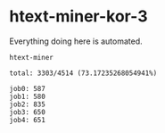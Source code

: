 # htext-miner-kor-3

Everything doing here is automated.

```
htext-miner

total: 3303/4514 (73.17235268054941%)

job0: 587
job1: 580
job2: 835
job3: 650
job4: 651
```
